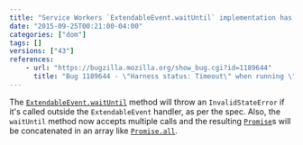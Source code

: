 ```yaml
---
title: "Service Workers `ExtendableEvent.waitUntil` implementation has been updated"
date: "2015-09-25T00:21:00-04:00"
categories: ["dom"]
tags: []
versions: ["43"]
references:
    - url: "https://bugzilla.mozilla.org/show_bug.cgi?id=1189644"
      title: "Bug 1189644 - \"Harness status: Timeout\" when running \"extendable-event-waituntil.https.html\" test"
---
```

The [`ExtendableEvent.waitUntil`](https://developer.mozilla.org/docs/Web/API/ExtendableEvent/waitUntil) method will throw an `InvalidStateError` if it's called outside the `ExtendableEvent` handler, as per the spec. Also, the `waitUntil` method now accepts multiple calls and the resulting [`Promise`](https://developer.mozilla.org/docs/Web/JavaScript/Reference/Global_Objects/Promise)s will be concatenated in an array like [`Promise.all`](https://developer.mozilla.org/docs/Web/JavaScript/Reference/Global_Objects/Promise/all).
